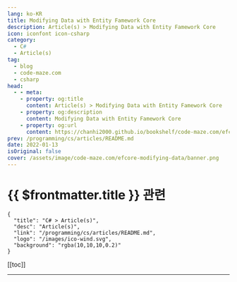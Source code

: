 ```yaml
---
lang: ko-KR
title: Modifying Data with Entity Famework Core
description: Article(s) > Modifying Data with Entity Famework Core
icon: iconfont icon-csharp
category: 
  - C#
  - Article(s)
tag: 
  - blog
  - code-maze.com
  - csharp
head:  
  - - meta:
    - property: og:title
      content: Article(s) > Modifying Data with Entity Famework Core
    - property: og:description
      content: Modifying Data with Entity Famework Core
    - property: og:url
      content: https://chanhi2000.github.io/bookshelf/code-maze.com/efcore-modifying-data.html
prev: /programming/cs/articles/README.md
date: 2022-01-13
isOriginal: false
cover: /assets/image/code-maze.com/efcore-modifying-data/banner.png
---
```


# {{ $frontmatter.title }} 관련

```component VPCard
{
  "title": "C# > Article(s)",
  "desc": "Article(s)",
  "link": "/programming/cs/articles/README.md",
  "logo": "/images/ico-wind.svg",
  "background": "rgba(10,10,10,0.2)"
}
```

[[toc]]

---

<SiteInfo
  name="Modifying Data with Entity Famework Core"
  desc="In this article, we are going to talk about modifying data with EF Core by using differnet approaches and different actions."
  url="https://code-maze.com/efcore-modifying-data/"
  logo="/assets/image/code-maze.com/favicon.png"
  preview="/assets/image/code-maze.com/efcore-modifying-data/banner.png"/>

<!-- TODO: 작성 -->

